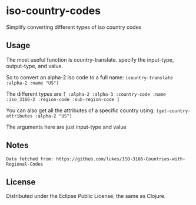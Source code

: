 # iso-country-codes

Simplify converting different types of iso country codes

## Usage

The most useful function is country-translate. specify the input-type, output-type, and value.

So to convert an alpha-2 iso code to a full name:
  ` (country-translate :alpha-2 :name "US")  `

The different types are
` [ :alpha-2 :alpha-3 :country-code :name :iso_3166-2 :region-code :sub-region-code ] `

You can also get all the attributes of a specific country using:
  ` (get-country-attributes :alpha-2 "US") `

The arguments here are just input-type and value


## Notes
    Data fetched from: https://github.com/lukes/ISO-3166-Countries-with-Regional-Codes

## License

Distributed under the Eclipse Public License, the same as Clojure.
